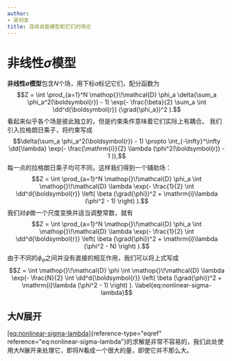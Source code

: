```yaml
---
author:
- 吴何友
title: 连续自旋模型和它们的场论
---
```


非线性$\sigma$模型
==================

**非线性$\sigma$模型**包含$N$个场，用下标$a$标记它们，配分函数为
$$Z = \int \prod_{a=1}^N \mathop{}\!\mathcal{D} \phi_a \delta(\sum_a \phi_a^2(\boldsymbol{r}) - 1) \exp(- \frac{\beta}{2} \sum_a \int \dd^d{\boldsymbol{r}} (\grad{\phi_a})^2 ).$$
看起来似乎各个场是彼此独立的，但是约束条件意味着它们实际上有耦合。
我们引入拉格朗日乘子，将约束写成
$$\delta(\sum_a \phi_a^2(\boldsymbol{r}) - 1) \propto \int_{-\infty}^\infty \dd{\lambda} \exp(- \frac{\mathrm{i}}{2} \lambda (\phi^2(\boldsymbol{r}) - 1 )),$$
每一点的拉格朗日乘子均可不同，这样我们得到一个辅助场：
$$Z = \int \prod_{a=1}^N \mathop{}\!\mathcal{D} \phi_a \int \mathop{}\!\mathcal{D} \lambda \exp(- \frac{1}{2} \int \dd^d{\boldsymbol{r}} \left( \beta (\grad{\phi})^2 + \mathrm{i}\lambda (\phi^2 - 1) \right) ).$$
我们对$\phi$做一个尺度变换并适当调整常数，就有
$$Z = \int \prod_{a=1}^N \mathop{}\!\mathcal{D} \phi_a \int \mathop{}\!\mathcal{D} \lambda \exp(- \frac{1}{2} \int \dd^d{\boldsymbol{r}} \left( \beta (\grad{\phi})^2 + \mathrm{i}\lambda (\phi^2 - N) \right) ).$$
由于不同的$\phi_a$之间并没有直接的相互作用，我们可以将上式写成
$$Z = \int \mathop{}\!\mathcal{D} \phi \int \mathop{}\!\mathcal{D} \lambda \exp(- \frac{N}{2} \int \dd^d{\boldsymbol{r}} \left( \beta (\grad{\phi})^2 + \mathrm{i}\lambda (\phi^2 - 1) \right) ).
    \label{eq:nonlinear-sigma-lambda}$$

大$N$展开
---------

[\[eq:nonlinear-sigma-lambda\]](#eq:nonlinear-sigma-lambda){reference-type="eqref"
reference="eq:nonlinear-sigma-lambda"}的求解是非常不容易的，我们此处使用大$N$展开来处理它，即将$N$看成一个很大的量，即使它并不那么大。

